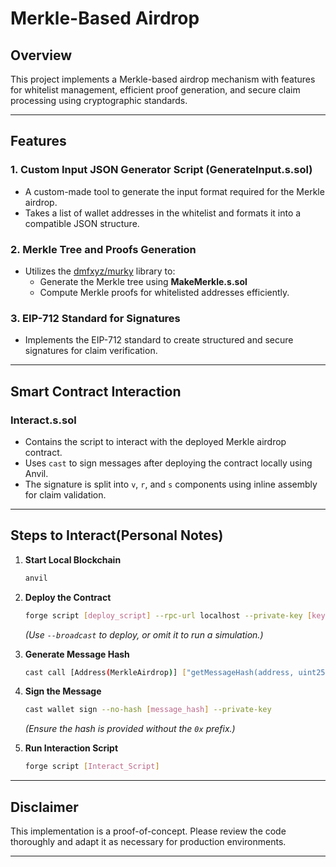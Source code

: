 # Merkle-Based Airdrop

## Overview

This project implements a Merkle-based airdrop mechanism with features for whitelist management, efficient proof generation, and secure claim processing using cryptographic standards.

---

## Features

### 1. **Custom Input JSON Generator Script (GenerateInput.s.sol)**
- A custom-made tool to generate the input format required for the Merkle airdrop.
- Takes a list of wallet addresses in the whitelist and formats it into a compatible JSON structure.

### 2. **Merkle Tree and Proofs Generation**
- Utilizes the [dmfxyz/murky](https://github.com/dmfxyz/murky) library to:
  - Generate the Merkle tree using **MakeMerkle.s.sol**
  - Compute Merkle proofs for whitelisted addresses efficiently.

### 3. **EIP-712 Standard for Signatures**
- Implements the EIP-712 standard to create structured and secure signatures for claim verification.

---

## Smart Contract Interaction

### **Interact.s.sol**
- Contains the script to interact with the deployed Merkle airdrop contract.
- Uses `cast` to sign messages after deploying the contract locally using Anvil.
- The signature is split into `v`, `r`, and `s` components using inline assembly for claim validation.

---

## Steps to Interact(Personal Notes)

1. **Start Local Blockchain**
   ```bash
   anvil
   ```

2. **Deploy the Contract**
   ```bash
   forge script [deploy_script] --rpc-url localhost --private-key [key] --broadcast
   ```
   *(Use `--broadcast` to deploy, or omit it to run a simulation.)*

3. **Generate Message Hash**
   ```bash
   cast call [Address(MerkleAirdrop)] ["getMessageHash(address, uint256)"] [parameters]
   ```

4. **Sign the Message**
   ```bash
   cast wallet sign --no-hash [message_hash] --private-key
   ```
   *(Ensure the hash is provided without the `0x` prefix.)*

5. **Run Interaction Script**
   ```bash
   forge script [Interact_Script]
   ```

---

## Disclaimer

This implementation is a proof-of-concept. Please review the code thoroughly and adapt it as necessary for production environments.

---
